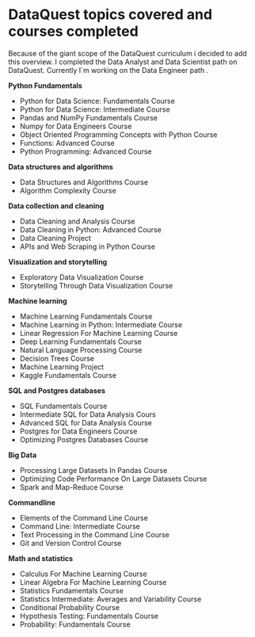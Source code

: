 # DataQuest topics covered and courses completed

Because of the giant scope of the DataQuest curriculum i decided to add this overview. I completed the Data Analyst and Data Scientist path on DataQuest. Currently I\`m working on the Data Engineer path .

__Python Fundamentals__
* Python for Data Science: Fundamentals Course
* Python for Data Science: Intermediate Course
* Pandas and NumPy Fundamentals Course
* Numpy for Data Engineers Course
* Object Oriented Programming Concepts with Python Course
* Functions: Advanced Course
* Python Programming: Advanced Course

__Data structures and algorithms__
* Data Structures and Algorithms Course
* Algorithm Complexity Course

__Data collection and cleaning__
* Data Cleaning and Analysis Course
* Data Cleaning in Python: Advanced Course
* Data Cleaning Project 
* APIs and Web Scraping in Python Course

__Visualization and storytelling__
* Exploratory Data Visualization Course
* Storytelling Through Data Visualization Course

__Machine learning__
* Machine Learning Fundamentals Course
* Machine Learning in Python: Intermediate Course
* Linear Regression For Machine Learning Course
* Deep Learning Fundamentals Course
* Natural Language Processing Course
* Decision Trees Course
* Machine Learning Project 
* Kaggle Fundamentals Course

__SQL and Postgres databases__
* SQL Fundamentals Course
* Intermediate SQL for Data Analysis Cours
* Advanced SQL for Data Analysis Course
* Postgres for Data Engineers Course
* Optimizing Postgres Databases Course

__Big Data__
* Processing Large Datasets In Pandas Course
* Optimizing Code Performance On Large Datasets Course
* Spark and Map-Reduce Course

__Commandline__
* Elements of the Command Line Course
* Command Line: Intermediate Course
* Text Processing in the Command Line Course
* Git and Version Control Course

__Math and statistics__

* Calculus For Machine Learning Course
* Linear Algebra For Machine Learning Course
* Statistics Fundamentals Course
* Statistics Intermediate: Averages and Variability Course
* Conditional Probability Course
* Hypothesis Testing: Fundamentals Course
* Probability: Fundamentals Course







